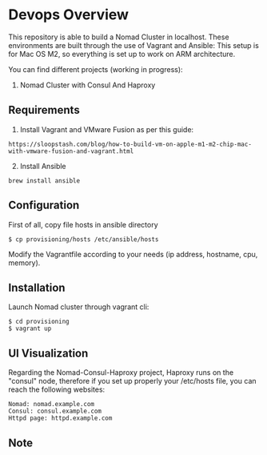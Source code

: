 
# Devops Overview

This repository is able to build a Nomad Cluster in localhost.
These environments are built through the use of Vagrant and Ansible:
This setup is for Mac OS M2, so everything is set up to work on ARM architecture.

You can find different projects (working in progress):

1) Nomad Cluster with Consul And Haproxy


## Requirements

1. Install Vagrant and VMware Fusion as per this guide:
```
https://sloopstash.com/blog/how-to-build-vm-on-apple-m1-m2-chip-mac-with-vmware-fusion-and-vagrant.html
```

2. Install Ansible
```
brew install ansible
```


## Configuration

First of all, copy file hosts in ansible directory
```
$ cp provisioning/hosts /etc/ansible/hosts
```

Modify the Vagrantfile according to your needs (ip address, hostname, cpu, memory).


## Installation

Launch Nomad cluster through vagrant cli:

```
$ cd provisioning
$ vagrant up
```

## UI Visualization

Regarding the Nomad-Consul-Haproxy project,
Haproxy runs on the "consul" node, therefore if you set up properly your /etc/hosts file, you can reach the following websites:

```
Nomad: nomad.example.com
Consul: consul.example.com
Httpd page: httpd.example.com
```

## Note

